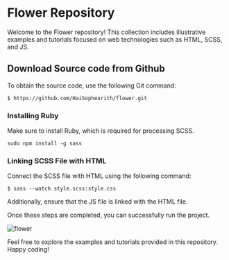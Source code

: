 # Flower Repository
Welcome to the Flower repository! This collection includes illustrative examples and tutorials focused on web technologies such as HTML, SCSS, and JS.

## Download Source code from Github
To obtain the source code, use the following Git command: 

```
$ https://github.com/HaiSophearith/flower.git
```

### Installing Ruby 
Make sure to install Ruby, which is required for processing SCSS.
```
sudo npm install -g sass    
```

### Linking SCSS File with HTML
Connect the SCSS file with HTML using the following command:


```
$ sass --watch style.scss:style.css
```
Additionally, ensure that the JS file is linked with the HTML file.

Once these steps are completed, you can successfully run the project.


![flower](https://user-images.githubusercontent.com/63699592/236506187-282f2dc3-cbcb-447c-81f4-63b127233ab9.png)

Feel free to explore the examples and tutorials provided in this repository. Happy coding!
